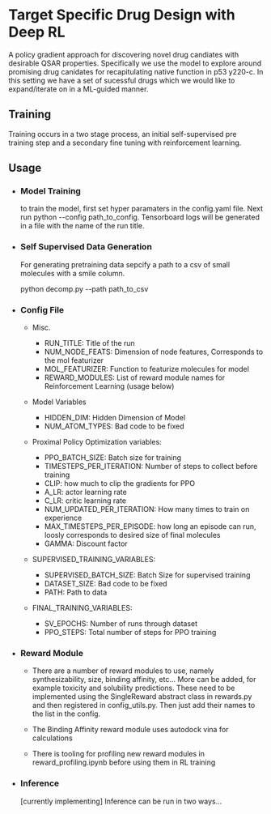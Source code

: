 # Target Specific Drug Design with Deep RL
A policy gradient approach for discovering novel drug candiates with desirable QSAR properties. Specifically we use the model to explore around promising drug canidates for recapitulating native function in p53 y220-c. In this setting we have a set of sucessful drugs which we would like to expand/iterate on in a ML-guided manner.

 ## Training
 Training occurs in a two stage process, an initial self-supervised pre training step and a secondary fine tuning with reinforcement learning. 


## Usage
 
- ### Model Training 
    to train the model, first set hyper paramaters in the config.yaml file. Next run python --config path_to_config. Tensorboard logs will be generated in a file with the name of the run title.
- ### Self Supervised Data Generation
    For generating pretraining data sepcify a path to a csv of small molecules with a smile column.

    python decomp.py --path path_to_csv
    
- ### Config File
    - Misc. 
        - RUN_TITLE: Title of the run
        - NUM_NODE_FEATS: Dimension of node features, Corresponds to the mol featurizer
        - MOL_FEATURIZER: Function to featurize molecules for model
        - REWARD_MODULES: List of reward module names for Reinforcement Learning (usage below)

    - Model Variables
        - HIDDEN_DIM: Hidden Dimension of Model
        - NUM_ATOM_TYPES: Bad code to be fixed

    - Proximal Policy Optimization variables:
        - PPO_BATCH_SIZE: Batch size for training
        - TIMESTEPS_PER_ITERATION: Number of steps to collect before training
        - CLIP: how much to clip the gradients for PPO
        - A_LR: actor learning rate
        - C_LR: critic learning rate
        - NUM_UPDATED_PER_ITERATION: How many times to train on experience
        - MAX_TIMESTEPS_PER_EPISODE: how long an episode can run, loosly corresponds to desired size of final molecules
        - GAMMA: Discount factor 

    - SUPERVISED_TRAINING_VARIABLES:
        - SUPERVISED_BATCH_SIZE: Batch Size for supervised training
        - DATASET_SIZE: Bad code to be fixed
        - PATH: Path to data
    

    - FINAL_TRAINING_VARIABLES:    
        - SV_EPOCHS: Number of runs through dataset
        - PPO_STEPS: Total number of steps for PPO training
    
- ### Reward Module
    - There are a number of reward modules to use, namely synthesizability, size, binding affinity, etc... More can be added, for example toxicity and solubility predictions. These need to be implemented using the SingleReward abstract class in rewards.py and then registered in config_utils.py. Then just add their names to the list in the config.

    - The Binding Affinity reward module uses autodock vina for calculations

    - There is tooling for profiling new reward modules in reward_profiling.ipynb before using them in RL training


- ### Inference
    [currently implementing] Inference can be run in two ways...
